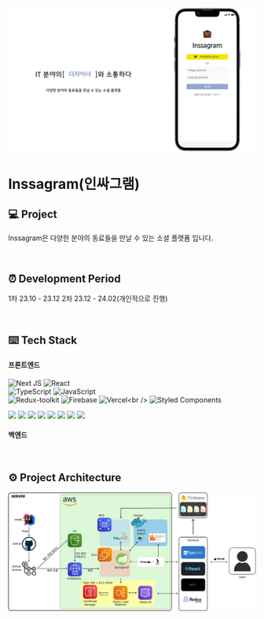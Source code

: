 <img src="./public/main.jpg" width="800">

# Inssagram(인싸그램)

## 💻 Project
Inssagram은 다양한 분야의 동료들을 만날 수 있는 소셜 플랫폼 입니다.

<br>

## ⏰ Development Period

1차 23.10 - 23.12
2차 23.12 - 24.02(개인적으로 진행)

<br>

## ⌨️ Tech Stack

#### 프론트엔드
![Next JS](https://img.shields.io/badge/Next-black?style=for-the-badge&logo=Next.js&logoColor=white) ![React](https://img.shields.io/badge/React-%2320232a.svg?style=for-the-badge&logo=React&logoColor=%2361DAFB)<br />
![TypeScript](https://img.shields.io/badge/TypeScript-%23007ACC.svg?style=for-the-badge&logo=Typescript&logoColor=white) ![JavaScript](https://img.shields.io/badge/JavaScript-%23323330.svg?style=for-the-badge&logo=JavaScript&logoColor=%23F7DF1E)<br />
![Redux-toolkit]("https://img.shields.io/badge/Redux-%764ABC?style=flat&logo=Redux-toolkit&logoColor=white") ![Firebase]("https://img.shields.io/badge/firebase-%FFCA28?style=flat&logo=firebase&logoColor=white") ![Vercel]("https://img.shields.io/badge/vercel-black?style=flat&logo=vercel&logoColor=white")<br />
![Styled Components](https://img.shields.io/badge/styled-components-DB7093?style=for-the-badge&logo=Styled-Components&logoColor=white)


<img src="https://img.shields.io/badge/NEXT-000000?style=flat&logo=Next.js&logoColor=000000"/>
<img src="https://img.shields.io/badge/REACT-000000?style=flat&logo=React&logoColor=61DAFB"/>
<img src="https://img.shields.io/badge/TYPESCRIPT-000000?style=flat&logo=TypeScript&logoColor=3178C6"/>
<img src="https://img.shields.io/badge/JAVASCRIPT-000000?style=flat&logo=JavaScript&logoColor=F7DF1E"/>
<img src="https://img.shields.io/badge/REDUX-TOOLKIT-000000?style=flat&logo=Redux&logoColor=764ABC"/>
<img src="https://img.shields.io/badge/FIREBASE-000000?style=flat&logo=Firebase&logoColor=FFCA28"/>
<img src="https://img.shields.io/badge/STYLED-COMPONENTS-000000?style=flat&logo=Styled-components&logoColor=DB7093"/>
<img src="https://img.shields.io/badge/VERCEL-000000?style=flat&logo=Vercel&logoColor=000000"/>

#### 백엔드

<br>

## ⚙️ Project Architecture
<img src="./public/architecture.png" width="1000">

